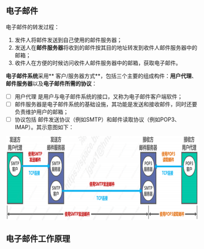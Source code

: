 ## 电子邮件
电子邮件的转发过程：
1. 发件人将邮件发送到自己使用的邮件服务器；
2. 发送人在**邮件服务器**将收到的邮件按其目的地址转发到收件人邮件服务器中的邮箱；
3. 收件人在方便的时候访问收件人邮件服务器中的邮箱，获取电子邮件。

**电子邮件系统**采用** 客户/服务器方式**，包括三个主要的组成构件：**用户代理**、**邮件服务器**以及**电子邮件所需的协议**：
- [ ] 用户代理 是用户与电子邮件系统的接口，又称为电子邮件客户端软件；
- [ ] 邮件服务器是电子邮件系统的基础设施，其功能是发送和接收邮件，同时还要负责维护用户的邮箱；
- [ ] 协议包括 邮件发送协议（例如SMTP）和邮件读取协议（例如POP3、IMAP）。其示意图如下：  
<div align=left><img width="650" height="220" src="./images/邮件收发.PNG"/></div>  

## 电子邮件工作原理


